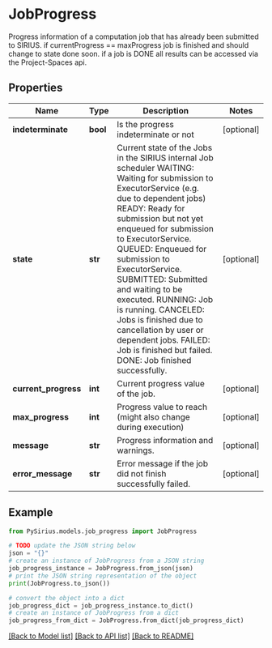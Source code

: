 # JobProgress

Progress information of a computation job that has already been submitted to SIRIUS.  if  currentProgress == maxProgress job is finished and should change to state done soon.  if a job is DONE all results can be accessed via the Project-Spaces api.

## Properties

Name | Type | Description | Notes
------------ | ------------- | ------------- | -------------
**indeterminate** | **bool** | Is the progress indeterminate or not | [optional] 
**state** | **str** | Current state of the Jobs in the SIRIUS internal Job scheduler           WAITING: Waiting for submission to ExecutorService (e.g. due to dependent jobs)          READY: Ready for submission but not yet enqueued for submission to ExecutorService.          QUEUED: Enqueued for submission to ExecutorService.          SUBMITTED: Submitted and waiting to be executed.          RUNNING: Job is running.          CANCELED: Jobs is finished due to cancellation by user or dependent jobs.          FAILED: Job is finished but failed.          DONE: Job finished successfully. | [optional] 
**current_progress** | **int** | Current progress value of the job. | [optional] 
**max_progress** | **int** | Progress value to reach (might also change during execution) | [optional] 
**message** | **str** | Progress information and warnings. | [optional] 
**error_message** | **str** | Error message if the job did not finish successfully failed. | [optional] 

## Example

```python
from PySirius.models.job_progress import JobProgress

# TODO update the JSON string below
json = "{}"
# create an instance of JobProgress from a JSON string
job_progress_instance = JobProgress.from_json(json)
# print the JSON string representation of the object
print(JobProgress.to_json())

# convert the object into a dict
job_progress_dict = job_progress_instance.to_dict()
# create an instance of JobProgress from a dict
job_progress_from_dict = JobProgress.from_dict(job_progress_dict)
```
[[Back to Model list]](../README.md#documentation-for-models) [[Back to API list]](../README.md#documentation-for-api-endpoints) [[Back to README]](../README.md)


